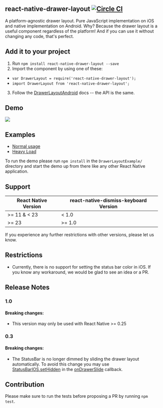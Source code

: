 ## react-native-drawer-layout [![Circle CI](https://circleci.com/gh/iodine/react-native-drawer-layout.svg?style=svg)](https://circleci.com/gh/iodine/react-native-drawer-layout)

A platform-agnostic drawer layout. Pure JavaScript implementation on iOS and native implementation on Android. Why? Because the drawer layout is a useful component regardless of the platform! And if you can use it without changing any code, that's perfect.

## Add it to your project

1. Run `npm install react-native-drawer-layout --save`
2. Import the component by using one of these:
  - `var DrawerLayout = require('react-native-drawer-layout');`
  - `import DrawerLayout from 'react-native-drawer-layout';`
3. Follow the [DrawerLayoutAndroid](https://facebook.github.io/react-native/docs/drawerlayoutandroid.html#content) docs -- the API is the same.

## Demo

![](https://raw.githubusercontent.com/iodine/react-native-drawer-layout/master/example.gif)

## Examples

- [Normal usage](https://github.com/DanielMSchmidt/DrawerLayoutExample)
- [Heavy Load](https://github.com/DanielMSchmidt/DrawerLayoutHeavyLoadExample)

To run the demo please run `npm install` in the `DrawerLayoutExample/` directory and start the demo up from there like any other React Native application.

## Support

| React Native Version      | react-native-dismiss-keyboard Version |
|---------------------------|---------------------------------------|
| >= 11 & < 23              | < 1.0                                 |
| >= 23                     | >= 1.0                                |

If you experience any further restrictions with other versions, please let us know.

## Restrictions

- Currently, there is no support for setting the status bar color in iOS. If you know any workaround, we would be glad to see an idea or a PR.

## Release Notes

### 1.0

#### Breaking changes:

- This version may only be used with React Native >= 0.25

### 0.3

#### Breaking changes:
- The StatusBar is no longer dimmed by sliding the drawer layout automatically. To avoid this change you may use [StatusBarIOS.setHidden](https://facebook.github.io/react-native/docs/statusbarios.html#sethidden) in the [onDrawerSlide](https://facebook.github.io/react-native/docs/drawerlayoutandroid.html#ondrawerslide) callback.

## Contribution

Please make sure to run the tests before proposing a PR by running `npm test`.
